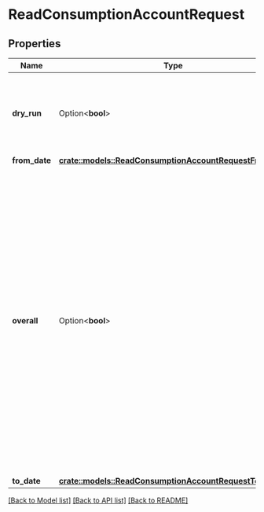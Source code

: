 # ReadConsumptionAccountRequest

## Properties

Name | Type | Description | Notes
------------ | ------------- | ------------- | -------------
**dry_run** | Option<**bool**> | If true, checks whether you have the required permissions to perform the action. | [optional]
**from_date** | [**crate::models::ReadConsumptionAccountRequestFromDate**](ReadConsumptionAccountRequest_FromDate.md) |  | 
**overall** | Option<**bool**> | By default or if false, returns only the consumption of the specific account that sends this request. If true, returns either the overall consumption of your paying account and all linked accounts (if the account that sends this request is a paying account) or returns nothing (if the account that sends this request is a linked account). | [optional][default to false]
**to_date** | [**crate::models::ReadConsumptionAccountRequestToDate**](ReadConsumptionAccountRequest_ToDate.md) |  | 

[[Back to Model list]](../README.md#documentation-for-models) [[Back to API list]](../README.md#documentation-for-api-endpoints) [[Back to README]](../README.md)


